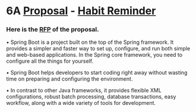 # 6A [Proposal](https://github.com/Rohitreddz/proposal/blob/main/Proposal.md) - [Habit Reminder](https://github.com/NaveenTanuku/HabitReminder) 
### Here is the [RFP](https://github.com/NaveenTanuku/HabitReminder/blob/main/rfp.md)  of the proposal.
• Spring Boot is a project built on the top of the Spring framework. It provides a simpler and faster way to set up, configure, and run both simple and web-based applications. In the Spring core framework, you need to configure all the things for yourself.</br>

• Spring Boot helps developers to start coding right away without wasting time on preparing and configuring the environment. </br>

• In contrast to other Java frameworks, it provides flexible XML configurations, robust batch processing, database transactions, easy workflow, along with a wide variety of tools for development. </br>



